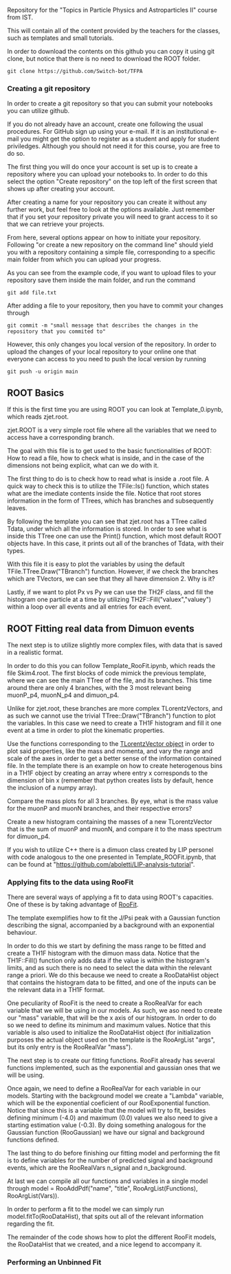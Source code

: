 Repository for the "Topics in Particle Physics and Astroparticles II" course from IST.

This will contain all of the content provided by the teachers for the classes, such as templates and small tutorials.

In order to download the contents on this github you can copy it using git clone, but notice that there is no need to download the ROOT folder.
```
git clone https://github.com/Switch-bot/TFPA
```

### Creating a git repository

In order to create a git repository so that you can submit your notebooks you can utilize github.

If you do not already have an account, create one following the usual procedures. For GitHub sign up using your e-mail. If it is an institutional e-mail you might get the option to register as a student and apply for student priviledges. Although you should not need it for this course, you are free to do so.

The first thing you will do once your account is set up is to create a repository where you can upload your notebooks to. In order to do this select the option "Create repository" on the top left of the first screen that shows up after creating your account.

After creating a name for your repository you can create it without any further work, but feel free to look at the options available. Just remember that if you set your repository private you will need to grant access to it so that we can retrieve your projects.

From here, several options appear on how to initiate your repository. Following "or create a new repository on the command line" should yield you with a repository containing a simple file, corresponding to a specific main folder from which you can upload your progress.

As you can see from the example code, if you want to upload files to your repository save them inside the main folder, and run the command
```
git add file.txt
```

After adding a file to your repository, then you have to commit your changes through
```
git commit -m "small message that describes the changes in the repository that you commited to"
```

However, this only changes you local version of the repository. In order to upload the changes of your local repository to your online one that everyone can access to you need to push the local version by running
```
git push -u origin main
```

## ROOT Basics

If this is the first time you are using ROOT you can look at Template_0.ipynb, which reads zjet.root.

zjet.ROOT is a very simple root file where all the variables that we need to access have a corresponding branch.

The goal with this file is to get used to the basic functionalities of ROOT: How to read a file, how to check what is inside, and in the case of the dimensions not being explicit, what can we do with it.

The first thing to do is to check how to read what is inside a .root file. A quick way to check this is to utilize the TFile::ls() function, which states what are the imediate contents inside the file. Notice that root stores information in the form of TTrees, which has branches and subsequently leaves.

By following the template you can see that zjet.root has a TTree called Tdata, under which all the information is stored. In order to see what is inside this TTree one can use the Print() function, which most default ROOT objects have. In this case, it prints out all of the branches of Tdata, with their types.

With this file it is easy to plot the variables by using the default TFile.TTree.Draw("TBranch") function. However, if we check the branches which are TVectors, we can see that they all have dimension 2. Why is it?

Lastly, if we want to plot Px vs Py we can use the TH2F class, and fill the histogram one particle at a time by utilizing TH2F::Fill("valuex","valuey") within a loop over all events and all entries for each event.


## ROOT Fitting real data from Dimuon events

The next step is to utilize slightly more complex files, with data that is saved in a realistic format.

In order to do this you can follow Template_RooFit.ipynb, which reads the file Skim4.root. The first blocks of code mimick the previous template, where we can see the main TTree of the file, and its branches. This time around there are only 4 branches, with the 3 most relevant being muonP_p4, muonN_p4 and dimuon_p4.

Unlike for zjet.root, these branches are more complex TLorentzVectors, and as such we cannot use the trivial TTree::Draw("TBranch") function to plot the variables. In this case we need to create a TH1F histogram and fill it one event at a time in order to plot the kinematic properties.

Use the functions corresponding to the [TLorentzVector object](https://root.cern.ch/doc/master/classTLorentzVector.html) in order to plot said properties, like the mass and momenta, and vary the range and scale of the axes in order to get a better sense of the information contained file. In the template there is an example on how to create heterogenous bins in a TH1F object by creating an array where entry x corresponds to the dimension of bin x (remember that python creates lists by default, hence the inclusion of a numpy array).

Compare the mass plots for all 3 branches. By eye, what is the mass value for the muonP and muonN branches, and their respective errors?

Create a new histogram containing the masses of a new TLorentzVector that is the sum of muonP and muonN, and compare it to the mass spectrum for dimuon_p4.

If you wish to utilize C++ there is a dimuon class created by LIP personel with code analogous to the one presented in Template_ROOFit.ipynb, that can be found at "https://github.com/aboletti/LIP-analysis-tutorial".

### Applying fits to the data using RooFit

There are several ways of applying a fit to data using ROOT's capacities. One of these is by taking advantage of [RooFit](https://root.cern/manual/roofit/).

The template exemplifies how to fit the J/Psi peak with a Gaussian function describing the signal, accompanied by a background with an exponential behaviour.

In order to do this we start by defining the mass range to be fitted and create a TH1F histogram with the dimuon mass data. Notice that the TH1F::Fill() function only adds data if the value is within the histogram's limits, and as such there is no need to select the data within the relevant range a priori. We do this because we need to create a RooDataHist object that contains the histogram data to be fitted, and one of the inputs can be the relevant data in a TH1F format.

One peculiarity of RooFit is the need to create a RooRealVar for each variable that we will be using in our models. As such, we aso need to create our "mass" variable, that will be the x axis of our histogram. In order to do so we need to define its minimum and maximum values. Notice that this variable is also used to initialize the RooDataHist object (for initialization purposes the actual object used on the template is the RooArgList "args", but its only entry is the RooRealVar "mass").

The next step is to create our fitting functions. RooFit already has several functions implemented, such as the exponential and gaussian ones that we will be using.

Once again, we need to define a RooRealVar for each variable in our models. Starting with the background model we create a "Lambda" variable, which will be the exponential coeficient of our RooExponential function. Notice that since this is a variable that the model will try to fit, besides defining minimum (-4.0) and maximum (0.0) values we also need to give a starting estimation value (-0.3). By doing something analogous for the Gaussian function (RooGaussian) we have our signal and background functions defined.

The last thing to do before finishing our fitting model and performing the fit is to define variables for the number of predicted signal and background events, which are the RooRealVars n_signal and n_background.

At last we can compile all our functions and variables in a single model through model = RooAddPdf("name", "title", RooArgList(Functions), RooArgList(Vars)).

In order to perform a fit to the model we can simply run model.fitTo(RooDataHist), that spits out all of the relevant information regarding the fit.

The remainder of the code shows how to plot the different RooFit models, the RooDataHist that we created, and a nice legend to accompany it.

### Performing an Unbinned Fit
